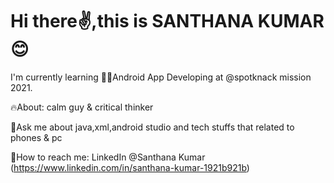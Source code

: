 # Hi there✌️,this is SANTHANA KUMAR😊

I'm currently learning 🧑‍💻Android App Developing at @spotknack mission 2021.

🔥About: calm guy & critical thinker

📝Ask me about java,xml,android studio and tech stuffs that related to phones & pc

📱How to reach me: LinkedIn @Santhana Kumar (https://www.linkedin.com/in/santhana-kumar-1921b921b)

